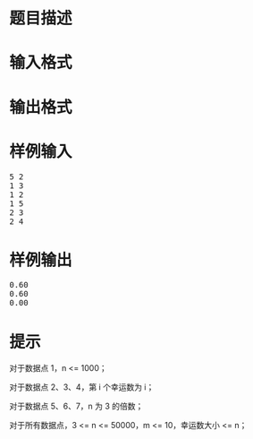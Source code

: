 

# 题目描述



# 输入格式



# 输出格式



# 样例输入


<pre>5 2
1 3
1 2
1 5
2 3
2 4
</pre>

# 样例输出


<pre>0.60
0.60
0.00
</pre>

# 提示


<p>
对于数据点 1，n &lt;= 1000；
</p>
<p>
对于数据点 2、3、4，第 i 个幸运数为 i；
</p>
<p>
对于数据点 5、6、7，n 为 3 的倍数；
</p>
<p>
对于所有数据点，3 &lt;= n &lt;= 50000，m &lt;= 10，幸运数大小 &lt;= n；
</p>

